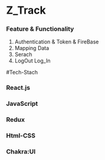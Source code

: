 # Z_Track
<h3>Feature & Functionality </h3>
<ol>
  <li>Authentication & Token & FireBase </li>
   <li> Mapping Data </li>
  <li>Serach </li>
  <li>LogOut Log_In
</ol>
#Tech-Stach
<h3>React.js
<h3>JavaScript </>
   <h3>Redux </>
 <h3>Html-CSS </h3>
<h3>Chakra:UI </h3>

 
